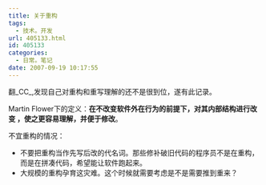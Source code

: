 ```yaml
---
title: 关于重构
tags:
  - 技术。开发
url: 405133.html
id: 405133
categories:
  - 日常。笔记
date: 2007-09-19 10:17:55
---
```


翻_CC_,发现自己对重构和重写理解的还不是很到位，遂有此记录。

Martin Flower下的定义：**在不改变软件外在行为的前提下，对其内部结构进行改变 ，使之更容易理解，并便于修改**。

不宜重构的情况：

*   不要把重构当作先写后改的代名词。那些修补破旧代码的程序员不是在重构，而是在拼凑代码，希望能让软件跑起来。
*   大规模的重构孕育这灾难。这个时候就需要考虑是不是需要推到重来？